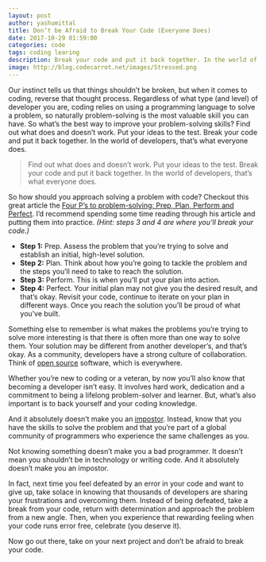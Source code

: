 ```yaml
---
layout: post
author: yashumittal
title: Don’t be Afraid to Break Your Code (Everyone Does)
date: 2017-10-29 01:59:00
categories: code
tags: coding learing
description: Break your code and put it back together. In the world of developers, that's what everyone does.
image: http://blog.codecarrot.net/images/Stressed.png
---
```


Our instinct tells us that things shouldn’t be broken, but when it comes to coding, reverse that thought process. Regardless of what type (and level) of developer you are, coding relies on using a programming language to solve a problem, so naturally problem-solving is the most valuable skill you can have. So what’s the best way to improve your problem-solving skills? Find out what does and doesn’t work. Put your ideas to the test. Break your code and put it back together. In the world of developers, that’s what everyone does.

<blockquote>
Find out what does and doesn’t work. Put your ideas to the test. Break your code and put it back together. In the world of developers, that’s what everyone does.
</blockquote>

So how should you approach solving a problem with code? Checkout this great article the [Four P’s to problem-solving: Prep, Plan, Perform and Perfect](/the-four-ps-of-problem-solving). I’d recommend spending some time reading through his article and putting them into practice. *(Hint: steps 3 and 4 are where you’ll break your code.)*

* **Step 1:** Prep. Assess the problem that you’re trying to solve and establish an initial, high-level solution.
* **Step 2:** Plan. Think about how you’re going to tackle the problem and the steps you’ll need to take to reach the solution.
* **Step 3:** Perform. This is when you’ll put your plan into action.
* **Step 4:** Perfect. Your initial plan may not give you the desired result, and that’s okay. Revisit your code, continue to iterate on your plan in different ways. Once you reach the solution you’ll be proud of what you’ve built.

Something else to remember is what makes the problems you’re trying to solve more interesting is that there is often more than one way to solve them. Your solution may be different from another developer’s, and that’s okay. As a community, developers have a strong culture of collaboration. Think of [open source](/why-you-should-commit-to-learning-with-open-source) software, which is everywhere.

Whether you’re new to coding or a veteran, by now you’ll also know that becoming a developer isn’t easy. It involves hard work, dedication and a commitment to being a lifelong problem-solver and learner. But, what’s also important is to back yourself and your coding knowledge.

And it absolutely doesn’t make you an [impostor](/youre-not-an-impostor-asking-for-help). Instead, know that you have the skills to solve the problem and that you’re part of a global community of programmers who experience the same challenges as you.

<div class="callout">
Not knowing something doesn’t make you a bad programmer. It doesn’t mean you shouldn’t be in technology or writing code. And it absolutely doesn’t make you an impostor.
</div>

In fact, next time you feel defeated by an error in your code and want to give up, take solace in knowing that thousands of developers are sharing your frustrations and overcoming them. Instead of being defeated, take a break from your code, return with determination and approach the problem from a new angle. Then, when you experience that rewarding feeling when your code runs error free, celebrate (you deserve it).

Now go out there, take on your next project and don’t be afraid to break your code.
